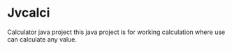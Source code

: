 # Jvcalci
Calculator java project
this java project is for working calculation where use can calculate any value.
